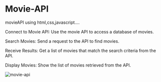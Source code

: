 # Movie-API
movieAPI using html,css,javascript....

Connect to Movie API: Use the movie API to access a database of movies.

Search Movies: Send a request to the API to find movies.

Receive Results: Get a list of movies that match the search criteria from the API.

Display Movies: Show the list of movies retrieved from the API.

![movie-api](https://github.com/saithra/movieAPI-js/assets/149575617/110c4439-8858-44f3-8c6e-70bdd94a011e)
